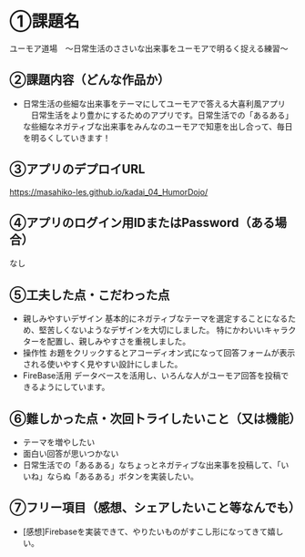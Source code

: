 # ①課題名
ユーモア道場　～日常生活のささいな出来事をユーモアで明るく捉える練習～

## ②課題内容（どんな作品か）
- 日常生活の些細な出来事をテーマにしてユーモアで答える大喜利風アプリ
　日常生活をより豊かにするためのアプリです。日常生活での「あるある」な些細なネガティブな出来事をみんなのユーモアで知恵を出し合って、毎日を明るくしていきます！

## ③アプリのデプロイURL
https://masahiko-les.github.io/kadai_04_HumorDojo/

## ④アプリのログイン用IDまたはPassword（ある場合）
なし

## ⑤工夫した点・こだわった点
- 親しみやすいデザイン
  基本的にネガティブなテーマを選定することになるため、堅苦しくないようなデザインを大切にしました。
  特にかわいいキャラクターを配置し、親しみやすさを重視しました。
- 操作性
  お題をクリックするとアコーディオン式になって回答フォームが表示される使いやすく見やすい設計にしました。
- FireBase活用
  データベースを活用し、いろんな人がユーモア回答を投稿できるようにしています。

## ⑥難しかった点・次回トライしたいこと（又は機能）
- テーマを増やしたい
- 面白い回答が思いつかない
- 日常生活での「あるある」なちょっとネガティブな出来事を投稿して、「いいね」ならぬ「あるある」ボタンを実装したい。

## ⑦フリー項目（感想、シェアしたいこと等なんでも）
- [感想]Firebaseを実装できて、やりたいものがすこし形になってきて嬉しい。
  
